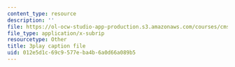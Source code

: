 ```yaml
---
content_type: resource
description: ''
file: https://ol-ocw-studio-app-production.s3.amazonaws.com/courses/cms-s63-playful-augmented-reality-audio-design-exploration-fall-2019/012e5d1c69c9577eba4b6a0d66a089b5_Q6i-gekn__8.srt
file_type: application/x-subrip
resourcetype: Other
title: 3play caption file
uid: 012e5d1c-69c9-577e-ba4b-6a0d66a089b5
---
```


